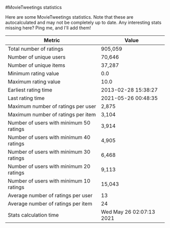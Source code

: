 #MovieTweetings statistics

Here are some MovieTweetings statistics. Note that these are autocalculated and may not be completely up to date. Any interesting stats missing here? Ping me, and I'll add them!

Metric | Value
--- | ---
Total number of ratings                 | 905,059
Number of unique users                  | 70,646
Number of unique items                  | 37,287
Minimum rating value                    | 0.0
Maximum rating value                    | 10.0
Earliest rating time                    | 2013-02-28 15:38:27
Last rating time                        | 2021-05-26 00:48:35
Maximum number of ratings per user      | 2,875
Maximum number of ratings per item      | 3,104
Number of users with minimum 50 ratings | 3,914
Number of users with minimum 40 ratings | 4,905
Number of users with minimum 30 ratings | 6,468
Number of users with minimum 20 ratings | 9,113
Number of users with minimum 10 ratings | 15,043
Average number of ratings per user      | 13
Average number of ratings per item      | 24
Stats calculation time                  | Wed May 26 02:07:13 2021

